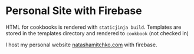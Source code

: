 # Personal Site with Firebase

HTML for cookbooks is rendered with `staticjinja build`.
Templates are stored in the templates directory and rendered to `cookbook` (not checked in)

I host my personal website [natashamitchko.com](https://www.natashamitchko.com) with firebase.
